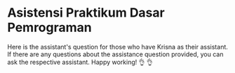 # Asistensi Praktikum Dasar Pemrograman
Here is the assistant's question for those who have Krisna as their assistant. If there are any questions about the assistance question provided, you can ask the respective assistant. Happy working! 👌 👌
